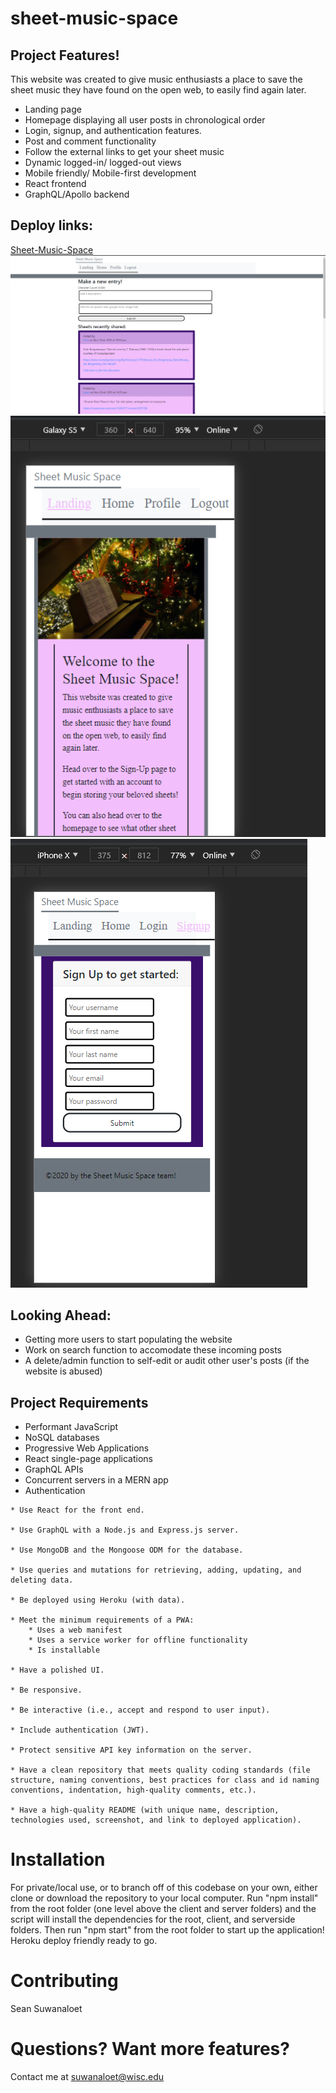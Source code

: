 # sheet-music-space

## Project Features!
This website was created to give music enthusiasts a place to save the sheet music they have found on the open web, to easily find again later.
 - Landing page
 - Homepage displaying all user posts in chronological order
 - Login, signup, and authentication features. 
 - Post and comment functionality
 - Follow the external links to get your sheet music
 - Dynamic logged-in/ logged-out views
 - Mobile friendly/ Mobile-first development
 - React frontend
 - GraphQL/Apollo backend

## Deploy links: 
[Sheet-Music-Space](https://mysterious-hollows-86719.herokuapp.com/)
<br/>
![Image](https://raw.githubusercontent.com/suwanaloet/portfolio-assets/master/sheetmusicspace1.png)
<br/>
![Image](https://raw.githubusercontent.com/suwanaloet/portfolio-assets/master/sheetmusicspace2.png)
<br/>
![Image](https://raw.githubusercontent.com/suwanaloet/portfolio-assets/master/sheetmusicspace3.png)
<br/>
## Looking Ahead:
 - Getting more users to start populating the website
 - Work on search function to accomodate these incoming posts
 - A delete/admin function to self-edit or audit other user's posts (if the website is abused)

## Project Requirements

   - Performant JavaScript
   - NoSQL databases
   - Progressive Web Applications
   - React single-page applications
   - GraphQL APIs
   - Concurrent servers in a MERN app
   - Authentication



    * Use React for the front end.

    * Use GraphQL with a Node.js and Express.js server.

    * Use MongoDB and the Mongoose ODM for the database.

    * Use queries and mutations for retrieving, adding, updating, and deleting data.

    * Be deployed using Heroku (with data).

    * Meet the minimum requirements of a PWA:
        * Uses a web manifest
        * Uses a service worker for offline functionality
        * Is installable

    * Have a polished UI.

    * Be responsive.

    * Be interactive (i.e., accept and respond to user input).

    * Include authentication (JWT).

    * Protect sensitive API key information on the server.

    * Have a clean repository that meets quality coding standards (file structure, naming conventions, best practices for class and id naming conventions, indentation, high-quality comments, etc.).

    * Have a high-quality README (with unique name, description, technologies used, screenshot, and link to deployed application).

# Installation
For private/local use, or to branch off of this codebase on your own, either clone or download the repository to your local computer. Run "npm install" from the root folder (one level above the client and server folders) and the script will install the dependencies for the root, client, and serverside folders. Then run "npm start" from the root folder to start up the application! Heroku deploy friendly ready to go.

# Contributing
Sean Suwanaloet

# Questions? Want more features?
Contact me at suwanaloet@wisc.edu